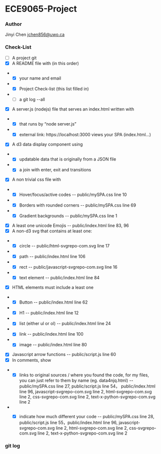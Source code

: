 # ECE9065-Project

### Author
Jinyi Chen
jchen856@uwo.ca


### Check-List
- [ ] A project git
- [x] A README file with (in this order)
* - [x] your name and email
* - [x] Project Check-list (this list filled in)
* - [ ] a git log --all

- [x] A server.js (nodejs) file that serves an index.html written with
* - [x] that runs by “node server.js”
* - [x] external link: https://localhost:3000 views your SPA (index.html…)
- [x] A d3 data display component using
* - [x] updatable data that is originally from a JSON file
* - [x] a join with enter, exit and transitions
- [x] A non trivial css file with
* - [x] Hover/focus/active codes  -- public/mySPA.css line 10
* - [x] Borders with rounded corners  -- public/mySPA.css line 69
* - [x] Gradient backgrounds  -- public/mySPA.css line 1
- [x] A least one unicode Emojis -- public/index.html line 83, 96
- [x] A non-d3 svg that contains at least one:
* - [x] circle -- public/html-svgrepo-com.svg line 17
* - [x] path -- public/index.html line 106
* - [x] rect -- public/javascript-svgrepo-com.svg line 16
* - [x] text element -- public/index.html line 84
- [x] HTML elements must include a least one
* - [x] Button -- public/index.html line 62
* - [x] H1 -- public/index.html line 12
* - [x] list (either ul or ol)  -- public/index.html line 24
* - [x] link -- public/index.html line 100
* - [x] image -- public/index.html line 80
- [x] Javascript arrow functions -- public/script.js line 60
- [x] In comments, show
* - [x] links to original sources / where you found the code, for my files, you can just refer to them by name (eg. data4njq.html) -- public/mySPA.css line 27, public/script.js line 54， public/index.html line 96, javascript-svgrepo-com.svg line 2, html-svgrepo-com.svg line 2, css-svgrepo-com.svg line 2, text-x-python-svgrepo-com.svg line 2
* - [x] indicate how much different your code -- public/mySPA.css line 28, public/script.js line 55，public/index.html line 96, javascript-svgrepo-com.svg line 2, html-svgrepo-com.svg line 2, css-svgrepo-com.svg line 2, text-x-python-svgrepo-com.svg line 2


### git log